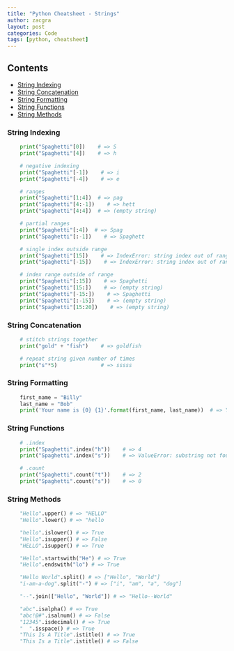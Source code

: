 ```yaml
---
title: "Python Cheatsheet - Strings"
author: zacgra
layout: post
categories: Code
tags: [python, cheatsheet]
---
```


## Contents

- [String Indexing](#string-indexing)
- [String Concatenation](#string-concatenation)
- [String Formatting](#string-formatting)
- [String Functions](#string-functions)
- [String Methods](#string-methods)

### String Indexing

```py
    print("Spaghetti"[0])    # => S
    print("Spaghetti"[4])    # => h

    # negative indexing
    print("Spaghetti"[-1])    # => i
    print("Spaghetti"[-4])    # => e

    # ranges
    print("Spaghetti"[1:4])  # => pag
    print("Spaghetti"[4:-1])    # => hett
    print("Spaghetti"[4:4])  # => (empty string)

    # partial ranges
    print("Spaghetti"[:4])  # => Spag
    print("Spaghetti"[:-1])    # => Spaghett

    # single index outside range
    print("Spaghetti"[15])    # => IndexError: string index out of range
    print("Spaghetti"[-15])    # => IndexError: string index out of range

    # index range outside of range
    print("Spaghetti"[:15])    # => Spaghetti
    print("Spaghetti"[15:])    # => (empty string)
    print("Spaghetti"[-15:])    # => Spaghetti
    print("Spaghetti"[:-15])    # => (empty string)
    print("Spaghetti"[15:20])    # => (empty string)
```

### String Concatenation

```py
    # stitch strings together
    print("gold" + "fish")    # => goldfish

    # repeat string given number of times
    print("s"*5)              # => sssss
```

### String Formatting

```py
    first_name = "Billy"
    last_name = "Bob"
    print('Your name is {0} {1}'.format(first_name, last_name))  # => Your name is Billy Bob
```

### String Functions

```py
    # .index
    print("Spaghetti".index("h"))    # => 4
    print("Spaghetti".index("s"))    # => ValueError: substring not found

    # .count
    print("Spaghetti".count("t"))    # => 2
    print("Spaghetti".count("s"))    # => 0

```

### String Methods

```py
    "Hello".upper() # => "HELLO"
    "Hello".lower() # => "hello

    "hello".islower() # => True
    "Hello".isupper() # => False
    "HELLO".isupper() # => True

    "Hello".startswith("He") # => True
    "Hello".endswith("lo") # => True

    "Hello World".split() # => ["Hello", "World"]
    "i-am-a-dog".split("-") # => ["i", "am", "a", "dog"]

    "--".join(["Hello", "World"]) # => "Hello--World"

    "abc".isalpha() # => True
    "abc!@#".isalnum() # => False
    "12345".isdecimal() # => True
    "  ".isspace() # => True
    "This Is A Title".istitle() # => True
    "This Is a Title".istitle() # => False
```
